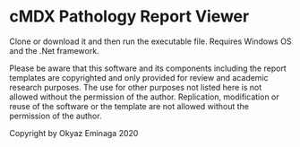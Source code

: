 # cMDX Pathology Report Viewer
Clone or download it and then run the executable file. Requires Windows OS and the .Net framework.

Please be aware that this software and its components including the report templates are copyrighted and only provided for review and academic research purposes. The use for other purposes not listed here is not allowed without the permission of the author. Replication, modification or reuse of the software or the template are not allowed without the permission of the author.

Copyright by Okyaz Eminaga 2020
